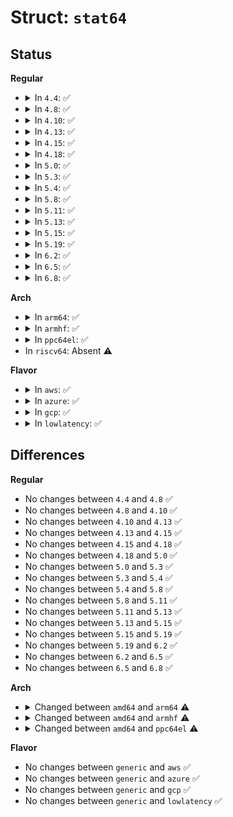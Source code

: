 # Struct: <code>stat64</code>

## Status
<b>Regular</b>
<ul>
<li>
<details>
<summary>In <code>4.4</code>: ✅</summary>

```c
struct stat64 {
    long long unsigned int st_dev;
    unsigned char __pad0[4];
    unsigned int __st_ino;
    unsigned int st_mode;
    unsigned int st_nlink;
    unsigned int st_uid;
    unsigned int st_gid;
    long long unsigned int st_rdev;
    unsigned char __pad3[4];
    long long int st_size;
    unsigned int st_blksize;
    long long int st_blocks;
    unsigned int st_atime;
    unsigned int st_atime_nsec;
    unsigned int st_mtime;
    unsigned int st_mtime_nsec;
    unsigned int st_ctime;
    unsigned int st_ctime_nsec;
    long long unsigned int st_ino;
};
```
</details>
</li>
<li>
<details>
<summary>In <code>4.8</code>: ✅</summary>

```c
struct stat64 {
    long long unsigned int st_dev;
    unsigned char __pad0[4];
    unsigned int __st_ino;
    unsigned int st_mode;
    unsigned int st_nlink;
    unsigned int st_uid;
    unsigned int st_gid;
    long long unsigned int st_rdev;
    unsigned char __pad3[4];
    long long int st_size;
    unsigned int st_blksize;
    long long int st_blocks;
    unsigned int st_atime;
    unsigned int st_atime_nsec;
    unsigned int st_mtime;
    unsigned int st_mtime_nsec;
    unsigned int st_ctime;
    unsigned int st_ctime_nsec;
    long long unsigned int st_ino;
};
```
</details>
</li>
<li>
<details>
<summary>In <code>4.10</code>: ✅</summary>

```c
struct stat64 {
    long long unsigned int st_dev;
    unsigned char __pad0[4];
    unsigned int __st_ino;
    unsigned int st_mode;
    unsigned int st_nlink;
    unsigned int st_uid;
    unsigned int st_gid;
    long long unsigned int st_rdev;
    unsigned char __pad3[4];
    long long int st_size;
    unsigned int st_blksize;
    long long int st_blocks;
    unsigned int st_atime;
    unsigned int st_atime_nsec;
    unsigned int st_mtime;
    unsigned int st_mtime_nsec;
    unsigned int st_ctime;
    unsigned int st_ctime_nsec;
    long long unsigned int st_ino;
};
```
</details>
</li>
<li>
<details>
<summary>In <code>4.13</code>: ✅</summary>

```c
struct stat64 {
    long long unsigned int st_dev;
    unsigned char __pad0[4];
    unsigned int __st_ino;
    unsigned int st_mode;
    unsigned int st_nlink;
    unsigned int st_uid;
    unsigned int st_gid;
    long long unsigned int st_rdev;
    unsigned char __pad3[4];
    long long int st_size;
    unsigned int st_blksize;
    long long int st_blocks;
    unsigned int st_atime;
    unsigned int st_atime_nsec;
    unsigned int st_mtime;
    unsigned int st_mtime_nsec;
    unsigned int st_ctime;
    unsigned int st_ctime_nsec;
    long long unsigned int st_ino;
};
```
</details>
</li>
<li>
<details>
<summary>In <code>4.15</code>: ✅</summary>

```c
struct stat64 {
    long long unsigned int st_dev;
    unsigned char __pad0[4];
    unsigned int __st_ino;
    unsigned int st_mode;
    unsigned int st_nlink;
    unsigned int st_uid;
    unsigned int st_gid;
    long long unsigned int st_rdev;
    unsigned char __pad3[4];
    long long int st_size;
    unsigned int st_blksize;
    long long int st_blocks;
    unsigned int st_atime;
    unsigned int st_atime_nsec;
    unsigned int st_mtime;
    unsigned int st_mtime_nsec;
    unsigned int st_ctime;
    unsigned int st_ctime_nsec;
    long long unsigned int st_ino;
};
```
</details>
</li>
<li>
<details>
<summary>In <code>4.18</code>: ✅</summary>

```c
struct stat64 {
    long long unsigned int st_dev;
    unsigned char __pad0[4];
    unsigned int __st_ino;
    unsigned int st_mode;
    unsigned int st_nlink;
    unsigned int st_uid;
    unsigned int st_gid;
    long long unsigned int st_rdev;
    unsigned char __pad3[4];
    long long int st_size;
    unsigned int st_blksize;
    long long int st_blocks;
    unsigned int st_atime;
    unsigned int st_atime_nsec;
    unsigned int st_mtime;
    unsigned int st_mtime_nsec;
    unsigned int st_ctime;
    unsigned int st_ctime_nsec;
    long long unsigned int st_ino;
};
```
</details>
</li>
<li>
<details>
<summary>In <code>5.0</code>: ✅</summary>

```c
struct stat64 {
    long long unsigned int st_dev;
    unsigned char __pad0[4];
    unsigned int __st_ino;
    unsigned int st_mode;
    unsigned int st_nlink;
    unsigned int st_uid;
    unsigned int st_gid;
    long long unsigned int st_rdev;
    unsigned char __pad3[4];
    long long int st_size;
    unsigned int st_blksize;
    long long int st_blocks;
    unsigned int st_atime;
    unsigned int st_atime_nsec;
    unsigned int st_mtime;
    unsigned int st_mtime_nsec;
    unsigned int st_ctime;
    unsigned int st_ctime_nsec;
    long long unsigned int st_ino;
};
```
</details>
</li>
<li>
<details>
<summary>In <code>5.3</code>: ✅</summary>

```c
struct stat64 {
    long long unsigned int st_dev;
    unsigned char __pad0[4];
    unsigned int __st_ino;
    unsigned int st_mode;
    unsigned int st_nlink;
    unsigned int st_uid;
    unsigned int st_gid;
    long long unsigned int st_rdev;
    unsigned char __pad3[4];
    long long int st_size;
    unsigned int st_blksize;
    long long int st_blocks;
    unsigned int st_atime;
    unsigned int st_atime_nsec;
    unsigned int st_mtime;
    unsigned int st_mtime_nsec;
    unsigned int st_ctime;
    unsigned int st_ctime_nsec;
    long long unsigned int st_ino;
};
```
</details>
</li>
<li>
<details>
<summary>In <code>5.4</code>: ✅</summary>

```c
struct stat64 {
    long long unsigned int st_dev;
    unsigned char __pad0[4];
    unsigned int __st_ino;
    unsigned int st_mode;
    unsigned int st_nlink;
    unsigned int st_uid;
    unsigned int st_gid;
    long long unsigned int st_rdev;
    unsigned char __pad3[4];
    long long int st_size;
    unsigned int st_blksize;
    long long int st_blocks;
    unsigned int st_atime;
    unsigned int st_atime_nsec;
    unsigned int st_mtime;
    unsigned int st_mtime_nsec;
    unsigned int st_ctime;
    unsigned int st_ctime_nsec;
    long long unsigned int st_ino;
};
```
</details>
</li>
<li>
<details>
<summary>In <code>5.8</code>: ✅</summary>

```c
struct stat64 {
    long long unsigned int st_dev;
    unsigned char __pad0[4];
    unsigned int __st_ino;
    unsigned int st_mode;
    unsigned int st_nlink;
    unsigned int st_uid;
    unsigned int st_gid;
    long long unsigned int st_rdev;
    unsigned char __pad3[4];
    long long int st_size;
    unsigned int st_blksize;
    long long int st_blocks;
    unsigned int st_atime;
    unsigned int st_atime_nsec;
    unsigned int st_mtime;
    unsigned int st_mtime_nsec;
    unsigned int st_ctime;
    unsigned int st_ctime_nsec;
    long long unsigned int st_ino;
};
```
</details>
</li>
<li>
<details>
<summary>In <code>5.11</code>: ✅</summary>

```c
struct stat64 {
    long long unsigned int st_dev;
    unsigned char __pad0[4];
    unsigned int __st_ino;
    unsigned int st_mode;
    unsigned int st_nlink;
    unsigned int st_uid;
    unsigned int st_gid;
    long long unsigned int st_rdev;
    unsigned char __pad3[4];
    long long int st_size;
    unsigned int st_blksize;
    long long int st_blocks;
    unsigned int st_atime;
    unsigned int st_atime_nsec;
    unsigned int st_mtime;
    unsigned int st_mtime_nsec;
    unsigned int st_ctime;
    unsigned int st_ctime_nsec;
    long long unsigned int st_ino;
};
```
</details>
</li>
<li>
<details>
<summary>In <code>5.13</code>: ✅</summary>

```c
struct stat64 {
    long long unsigned int st_dev;
    unsigned char __pad0[4];
    unsigned int __st_ino;
    unsigned int st_mode;
    unsigned int st_nlink;
    unsigned int st_uid;
    unsigned int st_gid;
    long long unsigned int st_rdev;
    unsigned char __pad3[4];
    long long int st_size;
    unsigned int st_blksize;
    long long int st_blocks;
    unsigned int st_atime;
    unsigned int st_atime_nsec;
    unsigned int st_mtime;
    unsigned int st_mtime_nsec;
    unsigned int st_ctime;
    unsigned int st_ctime_nsec;
    long long unsigned int st_ino;
};
```
</details>
</li>
<li>
<details>
<summary>In <code>5.15</code>: ✅</summary>

```c
struct stat64 {
    long long unsigned int st_dev;
    unsigned char __pad0[4];
    unsigned int __st_ino;
    unsigned int st_mode;
    unsigned int st_nlink;
    unsigned int st_uid;
    unsigned int st_gid;
    long long unsigned int st_rdev;
    unsigned char __pad3[4];
    long long int st_size;
    unsigned int st_blksize;
    long long int st_blocks;
    unsigned int st_atime;
    unsigned int st_atime_nsec;
    unsigned int st_mtime;
    unsigned int st_mtime_nsec;
    unsigned int st_ctime;
    unsigned int st_ctime_nsec;
    long long unsigned int st_ino;
};
```
</details>
</li>
<li>
<details>
<summary>In <code>5.19</code>: ✅</summary>

```c
struct stat64 {
    long long unsigned int st_dev;
    unsigned char __pad0[4];
    unsigned int __st_ino;
    unsigned int st_mode;
    unsigned int st_nlink;
    unsigned int st_uid;
    unsigned int st_gid;
    long long unsigned int st_rdev;
    unsigned char __pad3[4];
    long long int st_size;
    unsigned int st_blksize;
    long long int st_blocks;
    unsigned int st_atime;
    unsigned int st_atime_nsec;
    unsigned int st_mtime;
    unsigned int st_mtime_nsec;
    unsigned int st_ctime;
    unsigned int st_ctime_nsec;
    long long unsigned int st_ino;
};
```
</details>
</li>
<li>
<details>
<summary>In <code>6.2</code>: ✅</summary>

```c
struct stat64 {
    long long unsigned int st_dev;
    unsigned char __pad0[4];
    unsigned int __st_ino;
    unsigned int st_mode;
    unsigned int st_nlink;
    unsigned int st_uid;
    unsigned int st_gid;
    long long unsigned int st_rdev;
    unsigned char __pad3[4];
    long long int st_size;
    unsigned int st_blksize;
    long long int st_blocks;
    unsigned int st_atime;
    unsigned int st_atime_nsec;
    unsigned int st_mtime;
    unsigned int st_mtime_nsec;
    unsigned int st_ctime;
    unsigned int st_ctime_nsec;
    long long unsigned int st_ino;
};
```
</details>
</li>
<li>
<details>
<summary>In <code>6.5</code>: ✅</summary>

```c
struct stat64 {
    long long unsigned int st_dev;
    unsigned char __pad0[4];
    unsigned int __st_ino;
    unsigned int st_mode;
    unsigned int st_nlink;
    unsigned int st_uid;
    unsigned int st_gid;
    long long unsigned int st_rdev;
    unsigned char __pad3[4];
    long long int st_size;
    unsigned int st_blksize;
    long long int st_blocks;
    unsigned int st_atime;
    unsigned int st_atime_nsec;
    unsigned int st_mtime;
    unsigned int st_mtime_nsec;
    unsigned int st_ctime;
    unsigned int st_ctime_nsec;
    long long unsigned int st_ino;
};
```
</details>
</li>
<li>
<details>
<summary>In <code>6.8</code>: ✅</summary>

```c
struct stat64 {
    long long unsigned int st_dev;
    unsigned char __pad0[4];
    unsigned int __st_ino;
    unsigned int st_mode;
    unsigned int st_nlink;
    unsigned int st_uid;
    unsigned int st_gid;
    long long unsigned int st_rdev;
    unsigned char __pad3[4];
    long long int st_size;
    unsigned int st_blksize;
    long long int st_blocks;
    unsigned int st_atime;
    unsigned int st_atime_nsec;
    unsigned int st_mtime;
    unsigned int st_mtime_nsec;
    unsigned int st_ctime;
    unsigned int st_ctime_nsec;
    long long unsigned int st_ino;
};
```
</details>
</li>
</ul>
<b>Arch</b>
<ul>
<li>
<details>
<summary>In <code>arm64</code>: ✅</summary>

```c
struct stat64 {
    compat_u64 st_dev;
    unsigned char __pad0[4];
    compat_ulong_t __st_ino;
    compat_uint_t st_mode;
    compat_uint_t st_nlink;
    compat_ulong_t st_uid;
    compat_ulong_t st_gid;
    compat_u64 st_rdev;
    unsigned char __pad3[4];
    compat_s64 st_size;
    compat_ulong_t st_blksize;
    compat_u64 st_blocks;
    compat_ulong_t st_atime;
    compat_ulong_t st_atime_nsec;
    compat_ulong_t st_mtime;
    compat_ulong_t st_mtime_nsec;
    compat_ulong_t st_ctime;
    compat_ulong_t st_ctime_nsec;
    compat_u64 st_ino;
};
```
</details>
</li>
<li>
<details>
<summary>In <code>armhf</code>: ✅</summary>

```c
struct stat64 {
    long long unsigned int st_dev;
    unsigned char __pad0[4];
    long unsigned int __st_ino;
    unsigned int st_mode;
    unsigned int st_nlink;
    long unsigned int st_uid;
    long unsigned int st_gid;
    long long unsigned int st_rdev;
    unsigned char __pad3[4];
    long long int st_size;
    long unsigned int st_blksize;
    long long unsigned int st_blocks;
    long unsigned int st_atime;
    long unsigned int st_atime_nsec;
    long unsigned int st_mtime;
    long unsigned int st_mtime_nsec;
    long unsigned int st_ctime;
    long unsigned int st_ctime_nsec;
    long long unsigned int st_ino;
};
```
</details>
</li>
<li>
<details>
<summary>In <code>ppc64el</code>: ✅</summary>

```c
struct stat64 {
    long long unsigned int st_dev;
    long long unsigned int st_ino;
    unsigned int st_mode;
    unsigned int st_nlink;
    unsigned int st_uid;
    unsigned int st_gid;
    long long unsigned int st_rdev;
    short unsigned int __pad2;
    long long int st_size;
    int st_blksize;
    long long int st_blocks;
    int st_atime;
    unsigned int st_atime_nsec;
    int st_mtime;
    unsigned int st_mtime_nsec;
    int st_ctime;
    unsigned int st_ctime_nsec;
    unsigned int __unused4;
    unsigned int __unused5;
};
```
</details>
</li>
<li>
In <code>riscv64</code>: Absent ⚠️
</li>
</ul>
<b>Flavor</b>
<ul>
<li>
<details>
<summary>In <code>aws</code>: ✅</summary>

```c
struct stat64 {
    long long unsigned int st_dev;
    unsigned char __pad0[4];
    unsigned int __st_ino;
    unsigned int st_mode;
    unsigned int st_nlink;
    unsigned int st_uid;
    unsigned int st_gid;
    long long unsigned int st_rdev;
    unsigned char __pad3[4];
    long long int st_size;
    unsigned int st_blksize;
    long long int st_blocks;
    unsigned int st_atime;
    unsigned int st_atime_nsec;
    unsigned int st_mtime;
    unsigned int st_mtime_nsec;
    unsigned int st_ctime;
    unsigned int st_ctime_nsec;
    long long unsigned int st_ino;
};
```
</details>
</li>
<li>
<details>
<summary>In <code>azure</code>: ✅</summary>

```c
struct stat64 {
    long long unsigned int st_dev;
    unsigned char __pad0[4];
    unsigned int __st_ino;
    unsigned int st_mode;
    unsigned int st_nlink;
    unsigned int st_uid;
    unsigned int st_gid;
    long long unsigned int st_rdev;
    unsigned char __pad3[4];
    long long int st_size;
    unsigned int st_blksize;
    long long int st_blocks;
    unsigned int st_atime;
    unsigned int st_atime_nsec;
    unsigned int st_mtime;
    unsigned int st_mtime_nsec;
    unsigned int st_ctime;
    unsigned int st_ctime_nsec;
    long long unsigned int st_ino;
};
```
</details>
</li>
<li>
<details>
<summary>In <code>gcp</code>: ✅</summary>

```c
struct stat64 {
    long long unsigned int st_dev;
    unsigned char __pad0[4];
    unsigned int __st_ino;
    unsigned int st_mode;
    unsigned int st_nlink;
    unsigned int st_uid;
    unsigned int st_gid;
    long long unsigned int st_rdev;
    unsigned char __pad3[4];
    long long int st_size;
    unsigned int st_blksize;
    long long int st_blocks;
    unsigned int st_atime;
    unsigned int st_atime_nsec;
    unsigned int st_mtime;
    unsigned int st_mtime_nsec;
    unsigned int st_ctime;
    unsigned int st_ctime_nsec;
    long long unsigned int st_ino;
};
```
</details>
</li>
<li>
<details>
<summary>In <code>lowlatency</code>: ✅</summary>

```c
struct stat64 {
    long long unsigned int st_dev;
    unsigned char __pad0[4];
    unsigned int __st_ino;
    unsigned int st_mode;
    unsigned int st_nlink;
    unsigned int st_uid;
    unsigned int st_gid;
    long long unsigned int st_rdev;
    unsigned char __pad3[4];
    long long int st_size;
    unsigned int st_blksize;
    long long int st_blocks;
    unsigned int st_atime;
    unsigned int st_atime_nsec;
    unsigned int st_mtime;
    unsigned int st_mtime_nsec;
    unsigned int st_ctime;
    unsigned int st_ctime_nsec;
    long long unsigned int st_ino;
};
```
</details>
</li>
</ul>

## Differences
<b>Regular</b>
<ul>
<li>
No changes between <code>4.4</code> and <code>4.8</code> ✅
</li>
<li>
No changes between <code>4.8</code> and <code>4.10</code> ✅
</li>
<li>
No changes between <code>4.10</code> and <code>4.13</code> ✅
</li>
<li>
No changes between <code>4.13</code> and <code>4.15</code> ✅
</li>
<li>
No changes between <code>4.15</code> and <code>4.18</code> ✅
</li>
<li>
No changes between <code>4.18</code> and <code>5.0</code> ✅
</li>
<li>
No changes between <code>5.0</code> and <code>5.3</code> ✅
</li>
<li>
No changes between <code>5.3</code> and <code>5.4</code> ✅
</li>
<li>
No changes between <code>5.4</code> and <code>5.8</code> ✅
</li>
<li>
No changes between <code>5.8</code> and <code>5.11</code> ✅
</li>
<li>
No changes between <code>5.11</code> and <code>5.13</code> ✅
</li>
<li>
No changes between <code>5.13</code> and <code>5.15</code> ✅
</li>
<li>
No changes between <code>5.15</code> and <code>5.19</code> ✅
</li>
<li>
No changes between <code>5.19</code> and <code>6.2</code> ✅
</li>
<li>
No changes between <code>6.2</code> and <code>6.5</code> ✅
</li>
<li>
No changes between <code>6.5</code> and <code>6.8</code> ✅
</li>
</ul>
<b>Arch</b>
<ul>
<li>
<details>
<summary>Changed between <code>amd64</code> and <code>arm64</code> ⚠️</summary>
<ul>
<li>
<b>Field type changed. </b>
<code>long long unsigned int st_dev</code> ➡️ <code>compat_u64 st_dev</code>
</li>
<li>
<b>Field type changed. </b>
<code>unsigned int __st_ino</code> ➡️ <code>compat_ulong_t __st_ino</code>
</li>
<li>
<b>Field type changed. </b>
<code>unsigned int st_mode</code> ➡️ <code>compat_uint_t st_mode</code>
</li>
<li>
<b>Field type changed. </b>
<code>unsigned int st_nlink</code> ➡️ <code>compat_uint_t st_nlink</code>
</li>
<li>
<b>Field type changed. </b>
<code>unsigned int st_uid</code> ➡️ <code>compat_ulong_t st_uid</code>
</li>
<li>
<b>Field type changed. </b>
<code>unsigned int st_gid</code> ➡️ <code>compat_ulong_t st_gid</code>
</li>
<li>
<b>Field type changed. </b>
<code>long long unsigned int st_rdev</code> ➡️ <code>compat_u64 st_rdev</code>
</li>
<li>
<b>Field type changed. </b>
<code>long long int st_size</code> ➡️ <code>compat_s64 st_size</code>
</li>
<li>
<b>Field type changed. </b>
<code>unsigned int st_blksize</code> ➡️ <code>compat_ulong_t st_blksize</code>
</li>
<li>
<b>Field type changed. </b>
<code>long long int st_blocks</code> ➡️ <code>compat_u64 st_blocks</code>
</li>
<li>
<b>Field type changed. </b>
<code>unsigned int st_atime</code> ➡️ <code>compat_ulong_t st_atime</code>
</li>
<li>
<b>Field type changed. </b>
<code>unsigned int st_atime_nsec</code> ➡️ <code>compat_ulong_t st_atime_nsec</code>
</li>
<li>
<b>Field type changed. </b>
<code>unsigned int st_mtime</code> ➡️ <code>compat_ulong_t st_mtime</code>
</li>
<li>
<b>Field type changed. </b>
<code>unsigned int st_mtime_nsec</code> ➡️ <code>compat_ulong_t st_mtime_nsec</code>
</li>
<li>
<b>Field type changed. </b>
<code>unsigned int st_ctime</code> ➡️ <code>compat_ulong_t st_ctime</code>
</li>
<li>
<b>Field type changed. </b>
<code>unsigned int st_ctime_nsec</code> ➡️ <code>compat_ulong_t st_ctime_nsec</code>
</li>
<li>
<b>Field type changed. </b>
<code>long long unsigned int st_ino</code> ➡️ <code>compat_u64 st_ino</code>
</li>
</ul>
</details>
</li>
<li>
<details>
<summary>Changed between <code>amd64</code> and <code>armhf</code> ⚠️</summary>
<ul>
<li>
<b>Field type changed. </b>
<code>unsigned int __st_ino</code> ➡️ <code>long unsigned int __st_ino</code>
</li>
<li>
<b>Field type changed. </b>
<code>unsigned int st_uid</code> ➡️ <code>long unsigned int st_uid</code>
</li>
<li>
<b>Field type changed. </b>
<code>unsigned int st_gid</code> ➡️ <code>long unsigned int st_gid</code>
</li>
<li>
<b>Field type changed. </b>
<code>unsigned int st_blksize</code> ➡️ <code>long unsigned int st_blksize</code>
</li>
<li>
<b>Field type changed. </b>
<code>long long int st_blocks</code> ➡️ <code>long long unsigned int st_blocks</code>
</li>
<li>
<b>Field type changed. </b>
<code>unsigned int st_atime</code> ➡️ <code>long unsigned int st_atime</code>
</li>
<li>
<b>Field type changed. </b>
<code>unsigned int st_atime_nsec</code> ➡️ <code>long unsigned int st_atime_nsec</code>
</li>
<li>
<b>Field type changed. </b>
<code>unsigned int st_mtime</code> ➡️ <code>long unsigned int st_mtime</code>
</li>
<li>
<b>Field type changed. </b>
<code>unsigned int st_mtime_nsec</code> ➡️ <code>long unsigned int st_mtime_nsec</code>
</li>
<li>
<b>Field type changed. </b>
<code>unsigned int st_ctime</code> ➡️ <code>long unsigned int st_ctime</code>
</li>
<li>
<b>Field type changed. </b>
<code>unsigned int st_ctime_nsec</code> ➡️ <code>long unsigned int st_ctime_nsec</code>
</li>
</ul>
</details>
</li>
<li>
<details>
<summary>Changed between <code>amd64</code> and <code>ppc64el</code> ⚠️</summary>
<ul>
<li>
<b>Field added. </b>
<code>short unsigned int __pad2</code>
</li>
<li>
<b>Field added. </b>
<code>unsigned int __unused4</code>
</li>
<li>
<b>Field added. </b>
<code>unsigned int __unused5</code>
</li>
<li>
<b>Field removed. </b>
<code>unsigned char __pad0[4]</code>
</li>
<li>
<b>Field removed. </b>
<code>unsigned int __st_ino</code>
</li>
<li>
<b>Field removed. </b>
<code>unsigned char __pad3[4]</code>
</li>
<li>
<b>Field type changed. </b>
<code>unsigned int st_blksize</code> ➡️ <code>int st_blksize</code>
</li>
<li>
<b>Field type changed. </b>
<code>unsigned int st_atime</code> ➡️ <code>int st_atime</code>
</li>
<li>
<b>Field type changed. </b>
<code>unsigned int st_mtime</code> ➡️ <code>int st_mtime</code>
</li>
<li>
<b>Field type changed. </b>
<code>unsigned int st_ctime</code> ➡️ <code>int st_ctime</code>
</li>
</ul>
</details>
</li>
</ul>
<b>Flavor</b>
<ul>
<li>
No changes between <code>generic</code> and <code>aws</code> ✅
</li>
<li>
No changes between <code>generic</code> and <code>azure</code> ✅
</li>
<li>
No changes between <code>generic</code> and <code>gcp</code> ✅
</li>
<li>
No changes between <code>generic</code> and <code>lowlatency</code> ✅
</li>
</ul>
